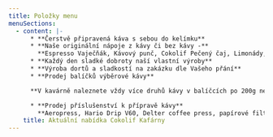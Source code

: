 ```yaml
---
title: Položky menu
menuSections:
  - content: |-
      * **Čerstvě připravená káva s sebou do kelímku**
      * **Naše originální nápoje z kávy či bez kávy -** 
        **Espresso Vaječňák, Kávový punč, Cokolif Pečený čaj, Limonády, Cider, Kombucha, a další** 
      * **Každý den sladké dobroty naší vlastní výroby**
      * **Výroba dortů a sladkostí na zakázku dle Vašeho přání**
      * **Prodej balíčků výběrové kávy** 

      **V kavárně naleznete vždy více druhů kávy v balíčcích po 200g nebo 250g**

      * **Prodej příslušenství k přípravě kávy**
        **Aeropress, Hario Drip V60, Delter coffee press, papírové filtry a další**
    title: Aktuální nabídka Cokolif Kafárny
---
```


